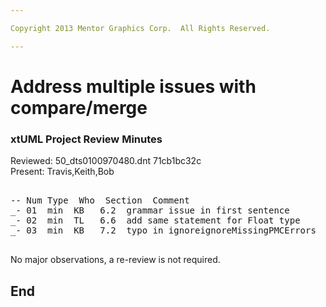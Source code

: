 ```yaml
---

Copyright 2013 Mentor Graphics Corp.  All Rights Reserved.

---
```


# Address multiple issues with compare/merge
### xtUML Project Review Minutes


Reviewed:  50_dts0100970480.dnt  71cb1bc32c  
Present:  Travis,Keith,Bob

<pre>

-- Num Type  Who  Section  Comment
_- 01  min  KB   6.2  grammar issue in first sentence
_- 02  min  TL   6.6  add same statement for Float type
_- 03  min  KB   7.2  typo in ignoreignoreMissingPMCErrors

</pre>
   
No major observations, a re-review is not required.



End
---